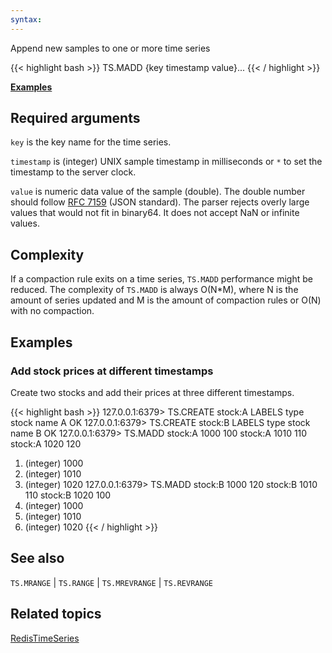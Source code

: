```yaml
---
syntax: 
---
```


Append new samples to one or more time series

{{< highlight bash >}}
TS.MADD {key timestamp value}...
{{< / highlight >}}

[**Examples**](#examples)

## Required arguments

`key` is the key name for the time series.

`timestamp` is (integer) UNIX sample timestamp in milliseconds or `*` to set the timestamp to the server clock.

`value` is numeric data value of the sample (double). The double number should follow [RFC 7159](https://tools.ietf.org/html/rfc7159) (JSON standard). The parser rejects overly large values that would not fit in binary64. It does not accept NaN or infinite values.

## Complexity

If a compaction rule exits on a time series, `TS.MADD` performance might be reduced.
The complexity of `TS.MADD` is always O(N*M), where N is the amount of series updated and M is the amount of compaction rules or O(N) with no compaction.

## Examples

### Add stock prices at different timestamps

Create two stocks and add their prices at three different timestamps.

{{< highlight bash >}}
127.0.0.1:6379> TS.CREATE stock:A LABELS type stock name A
OK
127.0.0.1:6379> TS.CREATE stock:B LABELS type stock name B
OK
127.0.0.1:6379> TS.MADD stock:A 1000 100 stock:A 1010 110 stock:A 1020 120
1) (integer) 1000
2) (integer) 1010
3) (integer) 1020
127.0.0.1:6379> TS.MADD stock:B 1000 120 stock:B 1010 110 stock:B 1020 100
1) (integer) 1000
2) (integer) 1010
3) (integer) 1020
{{< / highlight >}}

## See also

`TS.MRANGE` | `TS.RANGE` | `TS.MREVRANGE` | `TS.REVRANGE`

## Related topics

[RedisTimeSeries](/docs/stack/timeseries)
